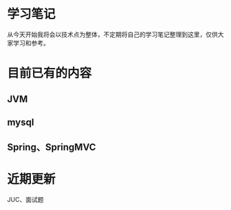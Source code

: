 # 学习笔记

从今天开始我将会以技术点为整体，不定期将自己的学习笔记整理到这里，仅供大家学习和参考。

# 目前已有的内容

## JVM

## mysql

## Spring、SpringMVC

# 近期更新

JUC、面试题
